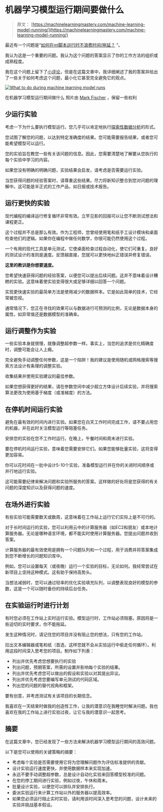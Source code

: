 # 机器学习模型运行期间要做什么

> 原文： [https://machinelearningmastery.com/machine-learning-model-running/](https://machinelearningmastery.com/machine-learning-model-running/)

最近有一个问题是“[如何在ml脚本运行时不浪费时间/拖延？](http://www.reddit.com/r/MachineLearning/comments/2uznyb/how_to_not_wastetimeprocrastinate_while_ml/) “。

我认为这是一个重要的问题。我认为这个问题的答案显示了你的工作方法的组织或成熟程度。

我在这个问题上留下了[小评论](http://www.reddit.com/r/MachineLearning/comments/2uznyb/how_to_not_wastetimeprocrastinate_while_ml/cof6co0)，但是在这篇文章中，我详细阐述了我的答案并给出了一些关于如何考虑这个问题，最小化它甚至完全避免它的观点。

[![What to do during machine learning model runs](img/9d69ff3c47ec6f6b40ef7218127e3a17.jpg)](https://3qeqpr26caki16dnhd19sv6by6v-wpengine.netdna-ssl.com/wp-content/uploads/2015/02/What-to-do-during-machine-learning-model-runs.jpg)

在机器学习模型运行期间做什么
照片由 [Mark Fischer](https://www.flickr.com/photos/fischerfotos/7519614160) ，保留一些权利

## 少运行实验

考虑一下为什么要执行模型运行。您几乎可以肯定地执行[探索性数据分析](http://machinelearningmastery.com/understand-problem-get-better-results-using-exploratory-data-analysis/ "Understand Your Problem and Get Better Results Using Exploratory Data Analysis")的形式。

您试图了解您的问题，以达到特定准确度的结果。您可能需要报告结果，或者您可能希望模型可以运行。

您的实验旨在教您一些有关该问题的信息。因此，您需要清楚地了解要从您执行的每个实验中学习的内容。

如果您没有明确的明确问题，实验结果会启发，请考虑是否需要运行实验。

当您获得问题的经验答案时，请尊重这些结果。尽力将新知识整合到您对问题的理解中。这可能是半正式的工作产品，如日报或技术报告。

## 运行更快的实验

现代编程的编译运行修复循环非常有效。立竿见影的回报可以让您不断测试想法和课程更正。

这个过程并不总是那么有效。作为工程师，您曾经使用笔和纸手工设计模块和桌面检查他们的逻辑。如果你在编程中做任何数学，你很可能仍然使用这个过程。

一个有用的现代工具是单元测试，它使桌面检查过程自动化，使它们可重复。良好的测试设计的准则是速度。反馈越直接，您就可以更快地纠正错误并修复错误。

**这里的教训是你想要速度。**

您希望快速获得问题的经验答案，以便您可以提出后续问题。这并不意味着设计糟糕的实验。这意味着使实验变得很大或足够详细以回答一个问题。

实现更快速实验的最简单方法是使用减少的数据样本。它是如此简单的技术，它经常被忽视。

通常情况下，您正在寻找的效果可以与数据进行可预测的比例，无论是数据本身的属性，如异常值还是数据模型的准确率。

## 运行调整作为实验

一些实验本身就很慢，就像调整超参数一样。事实上，当您的追求是优化精确度时，调整可能会让人上瘾。

完全避免手动调整任何参数，这是一个陷阱！我的建议是使用随机或网格搜索等搜索方法设计有条理的调整实验。

收集结果并使用实验建议的最佳参数。

如果您想获得更好的结果，请在参数空间中减少超立方体设计后续实验，并将搜​​索算法更改为使用基于梯度（或准梯度）的方法。

## 在停机时间运行实验

避免在最有效的时间内进行实验。如果您在白天工作时间完成工作，请不要占用您的机器，并在此时关注模型运行等阻塞任务。

安排您的实验在您不工作时运行。在晚上，午餐时间和周末进行实验。

要在停机时间运行实验，意味着您需要安排它们。如果您能够批量实验，这将变得更加容易。

你可以花时间在一批中设计5-10个实验，准备模型运行并在你的关闭时间顺序或并行地运行实验。

这可能需要纪律来解决问题和实验所服务的答案。这样做的好处将是您获得的有关问题的深度知识以及获得问题的速度。

## 在场外进行实验

有些实验可能需要数天或数周，这意味着在工作站上运行它们实际上是不可行的。

对于长时间运行的实验，您可以利用云中的计算服务器（如EC2和朋友）或本地计算服务器。无论是哪种语言环境，都不能实时使用计算服务器。您提出问题并收到答案。

计算服务器的最有效使用是拥有一个问题队列和一个过程，用于消费并将答案集成到您不断增长的问题知识库中。

例如，您可以设置每天（或夜晚）运行一个实验的目标，无论如何。我经常尝试在新项目上坚持这种模式。这有助于保持高势头。

当想法减弱时，您可以通过轻率的优化实验填充队列，以调整表现良好的模型的参数，这是一个可以随时备份的持续后台任务。

## 在实验运行时进行计划

有时您必须在工作站上实时运行实验。模型运行时，工作站必须阻塞。原因将是一些迫切的实时要求，你不能拖延。

发生这种情况时，请记住您的项目并没有阻止您的想法，只有您的工作站。

拉出文本编辑器或笔和纸（首选，这样您就不会从实验运行中偷走任何循环）。利用这段时间深入思考您的项目。制作如下列表：

*   列出并优先考虑您想要执行的实验
*   列出问题，预期答案，所需的设置并影响每个实验的结果。
*   列出并优先考虑您可以做出的假设和实验以对其提出异议。
*   列出并优先考虑您要编写单元测试的代码区域。
*   列出您的问题的替代视角和框架。

要有创意，并考虑测试有关该项目的长期信念。

我喜欢在一天结束时做我的创造性工作，让我的潜意识在我睡觉时解决问题。我也喜欢在我的工作站上进行实验过夜，让它与我的潜意识一起思考。

## 摘要

在这篇文章中，您已经发现了一些方法来解决机器学习模型运行期间的高效问题。

以下是您可以使用的关键策略的摘要：

*   考虑每个实验是否需要使用它将为您理解问题作为评估标准提供的贡献。
*   设计实验运行速度更快，并使用数据样本来实现加速。
*   永远不要手动调整超参数，总是设计自动化实验来回答模型校准的问题。
*   在您的停工期间进行实验，例如过夜，午休和周末。
*   批量设计实验，以便您可以排队并安排执行。
*   委派实验运行来计算工作站以外的服务器以提高效率。
*   如果您必须运行阻止实时实验，请利用该时间深入思考您的问题，设计未来的实验并挑战基本假设。